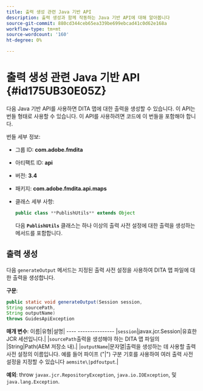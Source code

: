 ```yaml
---
title: 출력 생성 관련 Java 기반 API
description: 출력 생성과 함께 작동하는 Java 기반 API에 대해 알아봅니다
source-git-commit: 880cd344ceb65ea339be699ebcad41c0d62e168a
workflow-type: tm+mt
source-wordcount: '160'
ht-degree: 0%

---
```


# 출력 생성 관련 Java 기반 API {#id175UB30E05Z}

다음 Java 기반 API를 사용하면 DITA 맵에 대한 출력을 생성할 수 있습니다. 이 API는 번들 형태로 사용할 수 있습니다. 이 API를 사용하려면 코드에 이 번들을 포함해야 합니다.

번들 세부 정보:

- 그룹 ID: **com.adobe.fmdita**

- 아티팩트 ID: **api**

- 버전: **3.4**

- 패키지: ****com.adobe.fmdita.api.maps****

- 클래스 세부 사항:

  ```JAVA
  public class **PublishUtils** extends Object
  ```

  다음 **`PublishUtils`** 클래스는 하나 이상의 출력 사전 설정에 대한 출력을 생성하는 메서드를 포함합니다.


## 출력 생성

다음 ``generateOutput`` 메서드는 지정된 출력 사전 설정을 사용하여 DITA 맵 파일에 대한 출력을 생성합니다.

**구문**:

```JAVA
public static void generateOutput(Session session,
String sourcePath,
String outputName)
throws GuidesApiException
```

**매개 변수**: 이름|유형|설명| ---- --------------- |`session`|javax.jcr.Session|유효한 JCR 세션입니다.| |``sourcePath``출력을 생성해야 하는 DITA 맵 파일의 |String|Path\(AEM 저장소 내).| |``outputName``|문자열|출력을 생성하는 데 사용할 출력 사전 설정의 이름입니다. 예를 들어 파이프 \(&quot;\|&quot;\) 구분 기호를 사용하여 여러 출력 사전 설정을 지정할 수 있습니다 `aemsite\|pdfoutput`.|

**예외**: throw ``javax.jcr.RepositoryException``, `java.io.IOException`, 및 `java.lang.Exception`.

